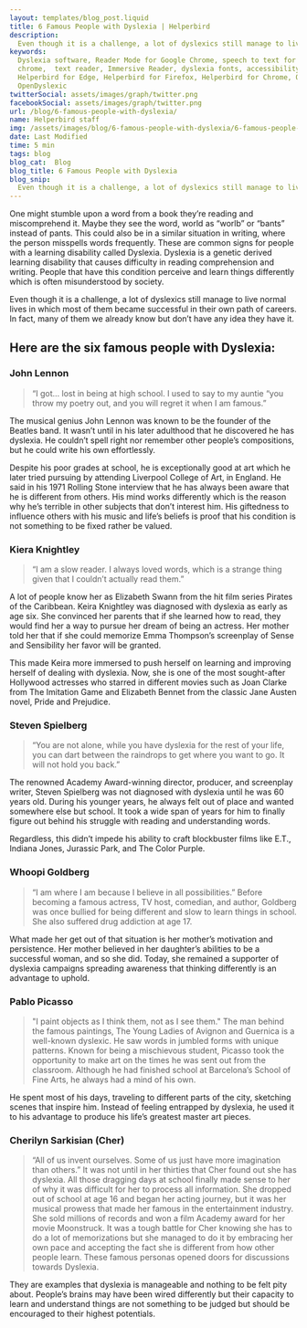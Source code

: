 ```yaml
---
layout: templates/blog_post.liquid
title: 6 Famous People with Dyslexia | Helperbird
description:
  Even though it is a challenge, a lot of dyslexics still manage to live normal lives in which most of them became successful in their own path of careers. In fact, many of them we already know but don’t have any idea they have it.
keywords:
  Dyslexia software, Reader Mode for Google Chrome, speech to text for chrome, Text to speech for
  chrome,  text reader, Immersive Reader, dyslexia fonts, accessibility software, dyslexia software,
  Helperbird for Edge, Helperbird for Firefox, Helperbird for Chrome, Opendyslexic for Chrome,
  OpenDyslexic
twitterSocial: assets/images/graph/twitter.png
facebookSocial: assets/images/graph/twitter.png
url: /blog/6-famous-people-with-dyslexia/
name: Helperbird staff
img: /assets/images/blog/6-famous-people-with-dyslexia/6-famous-people-with-dyslexia.png
date: Last Modified
time: 5 min
tags: blog
blog_cat:  Blog
blog_title: 6 Famous People with Dyslexia
blog_snip:
  Even though it is a challenge, a lot of dyslexics still manage to live normal lives in which most of them became successful in their own path of careers. In fact, many of them we already know but don’t have any idea they have it.
---
```



One might stumble upon a word from a book they’re reading and miscomprehend it. Maybe they see the word, world as “worlb” or “bants” instead of pants. This could also be in a similar situation in writing, where the person misspells words frequently. These are common signs for people with a learning disability called Dyslexia. Dyslexia is a genetic derived learning disability that causes difficulty in reading comprehension and writing. People that have this condition perceive and learn things differently which is often misunderstood by society.
 
Even though it is a challenge, a lot of dyslexics still manage to live normal lives in which most of them became successful in their own path of careers. In fact, many of them we already know but don’t have any idea they have it.
 
## Here are the six famous people with Dyslexia:
 
### John Lennon
 
> “I got… lost in being at high school. I used to say to my auntie “you throw my poetry out, and you will regret it when I am famous.”
 
The musical genius John Lennon was known to be the founder of the Beatles band. It wasn’t until in his later adulthood that he discovered he has dyslexia. He couldn’t spell right nor remember other people’s compositions, but he could write his own effortlessly. 

Despite his poor grades at school, he is exceptionally good at art which he later tried pursuing by attending Liverpool College of Art, in England. He said in his 1971 Rolling Stone interview that he has always been aware that he is different from others. His mind works differently which is the reason why he’s terrible in other subjects that don’t interest him. His giftedness to influence others with his music and life’s beliefs is proof that his condition is not something to be fixed rather be valued.
 
### Kiera Knightley
 
> “I am a slow reader. I always loved words, which is a strange thing given that I couldn’t actually read them.”
 
A lot of people know her as Elizabeth Swann from the hit film series Pirates of the Caribbean. Keira Knightley was diagnosed with dyslexia as early as age six. She convinced her parents that if she learned how to read, they would find her a way to pursue her dream of being an actress. Her mother told her that if she could memorize Emma Thompson’s screenplay of Sense and Sensibility her favor will be granted. 

This made Keira more immersed to push herself on learning and improving herself of dealing with dyslexia. Now, she is one of the most sought-after Hollywood actresses who starred in different movies such as Joan Clarke from The Imitation Game and Elizabeth Bennet from the classic Jane Austen novel, Pride and Prejudice.

### Steven Spielberg
 
> “You are not alone, while you have dyslexia for the rest of your life, you can dart between the raindrops to get where you want to go. It will not hold you back.”
 
The renowned Academy Award-winning director, producer, and screenplay writer, Steven Spielberg was not diagnosed with dyslexia until he was 60 years old. During his younger years, he always felt out of place and wanted somewhere else but school. It took a wide span of years for him to finally figure out behind his struggle with reading and understanding words. 

Regardless, this didn’t impede his ability to craft blockbuster films like E.T., Indiana Jones, Jurassic Park, and The Color Purple.
 
 
### Whoopi Goldberg
 
> “I am where I am because I believe in all possibilities.”
Before becoming a famous actress, TV host, comedian, and author, Goldberg was once bullied for being different and slow to learn things in school. She also suffered drug addiction at age 17. 

What made her get out of that situation is her mother’s motivation and persistence. Her mother believed in her daughter’s abilities to be a successful woman, and so she did. Today, she remained a supporter of dyslexia campaigns spreading awareness that thinking differently is an advantage to uphold.
 
### Pablo Picasso
 
> "I paint objects as I think them, not as I see them."
The man behind the famous paintings, The Young Ladies of Avignon and Guernica is a well-known dyslexic. He saw words in jumbled forms with unique patterns. Known for being a mischievous student, Picasso took the opportunity to make art on the times he was sent out from the classroom. Although he had finished school at Barcelona’s School of Fine Arts, he always had a mind of his own. 

He spent most of his days, traveling to different parts of the city, sketching scenes that inspire him. Instead of feeling entrapped by dyslexia, he used it to his advantage to produce his life’s greatest master art pieces.
 
### Cherilyn Sarkisian (Cher)
 
> “All of us invent ourselves. Some of us just have more imagination than others.”
It was not until in her thirties that Cher found out she has dyslexia. All those dragging days at school finally made sense to her of why it was difficult for her to process all information. She dropped out of school at age 16 and began her acting journey, but it was her musical prowess that made her famous in the entertainment industry. She sold millions of records and won a film Academy award for her movie Moonstruck. It was a tough battle for Cher knowing she has to do a lot of memorizations but she managed to do it by embracing her own pace and accepting the fact she is different from how other people learn.
These famous personas opened doors for discussions towards Dyslexia. 


They are examples that dyslexia is manageable and nothing to be felt pity about. People’s brains may have been wired differently but their capacity to learn and understand things are not something to be judged but should be encouraged to their highest potentials.
